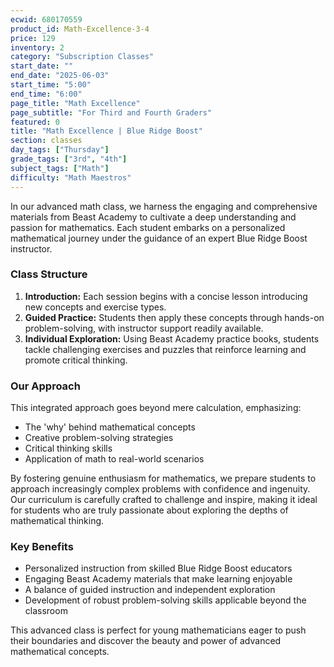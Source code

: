 ```yaml
---
ecwid: 680170559
product_id: Math-Excellence-3-4
price: 129
inventory: 2
category: "Subscription Classes"
start_date: ""
end_date: "2025-06-03"
start_time: "5:00"
end_time: "6:00"
page_title: "Math Excellence"
page_subtitle: "For Third and Fourth Graders"
featured: 0
title: "Math Excellence | Blue Ridge Boost"
section: classes
day_tags: ["Thursday"]
grade_tags: ["3rd", "4th"]
subject_tags: ["Math"]
difficulty: "Math Maestros"
---
```

<p>In our advanced math class, we harness the engaging and comprehensive materials from Beast Academy to cultivate a deep understanding and passion for mathematics. Each student embarks on a personalized mathematical journey under the guidance of an expert Blue Ridge Boost instructor.</p><h3>Class Structure</h3><ol>
    <li><strong>Introduction:</strong> Each session begins with a concise lesson introducing new concepts and exercise types.</li>
    <li><strong>Guided Practice:</strong> Students then apply these concepts through hands-on problem-solving, with instructor support readily available.</li>
    <li><strong>Individual Exploration:</strong> Using Beast Academy practice books, students tackle challenging exercises and puzzles that reinforce learning and promote critical thinking.</li>
</ol><h3>Our Approach</h3><p>This integrated approach goes beyond mere calculation, emphasizing:</p><ul>
    <li>The 'why' behind mathematical concepts</li>
    <li>Creative problem-solving strategies</li>
    <li>Critical thinking skills</li>
    <li>Application of math to real-world scenarios</li>
</ul><p>By fostering genuine enthusiasm for mathematics, we prepare students to approach increasingly complex problems with confidence and ingenuity. Our curriculum is carefully crafted to challenge and inspire, making it ideal for students who are truly passionate about exploring the depths of mathematical thinking.</p><div class="benefits">
    <h3>Key Benefits</h3>
    <ul>
        <li>Personalized instruction from skilled Blue Ridge Boost educators</li>
        <li>Engaging Beast Academy materials that make learning enjoyable</li>
        <li>A balance of guided instruction and independent exploration</li>
        <li>Development of robust problem-solving skills applicable beyond the classroom</li>
    </ul>
</div><p>This advanced class is perfect for young mathematicians eager to push their boundaries and discover the beauty and power of advanced mathematical concepts.</p>
